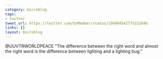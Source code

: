 ```yaml
---
category: microblog
tags:
- twitter
tweet_url: https://twitter.com/ExMember/status/156904542775152640
links: []
layout: microblog
---
```

@UUVTRWORLDPEACE "The difference between the right word and almost the right word is the difference between lighting and a lighting bug."
